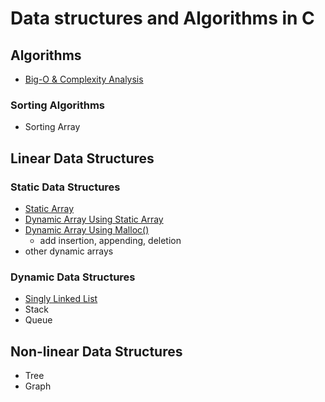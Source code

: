 # Data structures and Algorithms in C

## Algorithms
- [Big-O & Complexity Analysis](https://github.com/mtberdaan/DSA_C/blob/main/src/complexity_analysis.md)
### Sorting Algorithms
- Sorting Array

## Linear Data Structures
### Static Data Structures
- [Static Array](https://github.com/mtberdaan/DSA_C/blob/main/src/array/static_array.c)
- [Dynamic Array Using Static Array](https://github.com/mtberdaan/DSA_C/blob/main/src/array/dynamic_array_1.c)
- [Dynamic Array Using Malloc()](https://github.com/mtberdaan/DSA_C/blob/main/src/array/dynamic_array_2.c)
  - add insertion, appending, deletion 
- other dynamic arrays

### Dynamic Data Structures
- [Singly Linked List](https://github.com/mtberdaan/DSA_C/blob/main/src/linked_list/single_linked_list.c)
- Stack
- Queue

## Non-linear Data Structures
- Tree
- Graph

